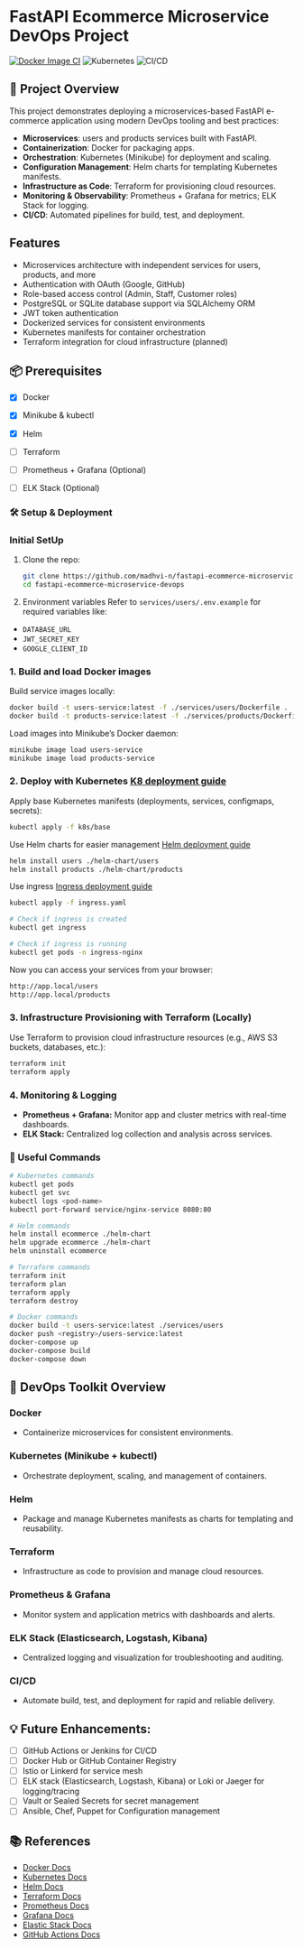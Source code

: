 # FastAPI Ecommerce Microservice DevOps Project
[![Docker Image CI](https://github.com/madhvi-n/fastapi-ecommerce-microservice-devops/actions/workflows/docker-image.yml/badge.svg)](https://github.com/madhvi-n/fastapi-ecommerce-microservice-devops/actions/workflows/docker-image.yml)
![Kubernetes](https://img.shields.io/badge/k8s-ready-blueviolet)
![CI/CD](https://img.shields.io/badge/ci%2Fcd-planned-yellow)

## 🚀 Project Overview
This project demonstrates deploying a microservices-based FastAPI e-commerce application using modern DevOps tooling and best practices:

* **Microservices**: users and products services built with FastAPI.
* **Containerization**: Docker for packaging apps.
* **Orchestration**: Kubernetes (Minikube) for deployment and scaling.
* **Configuration Management**: Helm charts for templating Kubernetes manifests.
* **Infrastructure as Code**: Terraform for provisioning cloud resources.
* **Monitoring & Observability**: Prometheus + Grafana for metrics; ELK Stack for logging.
* **CI/CD**: Automated pipelines for build, test, and deployment.


## Features
- Microservices architecture with independent services for users, products, and more
- Authentication with OAuth (Google, GitHub)
- Role-based access control (Admin, Staff, Customer roles)
- PostgreSQL or SQLite database support via SQLAlchemy ORM
- JWT token authentication
- Dockerized services for consistent environments
- Kubernetes manifests for container orchestration
- Terraform integration for cloud infrastructure (planned)

## 📦 Prerequisites
- [x] Docker
- [x] Minikube & kubectl
- [x] Helm
- [ ] Terraform
- [ ] Prometheus + Grafana (Optional)
- [ ] ELK Stack (Optional)


### 🛠 Setup & Deployment

### Initial SetUp
1. Clone the repo:

   ```bash
   git clone https://github.com/madhvi-n/fastapi-ecommerce-microservice-devops.git
   cd fastapi-ecommerce-microservice-devops
   ```

2. Environment variables
Refer to `services/users/.env.example` for required variables like:
- `DATABASE_URL`
- `JWT_SECRET_KEY`
- `GOOGLE_CLIENT_ID`


### 1. Build and load Docker images
Build service images locally:
```bash
docker build -t users-service:latest -f ./services/users/Dockerfile .
docker build -t products-service:latest -f ./services/products/Dockerfile .
```

Load images into Minikube’s Docker daemon:
```bash
minikube image load users-service
minikube image load products-service
```

### 2. Deploy with Kubernetes [K8 deployment guide](./deployment-guides/k8-deployment-guide.md)
Apply base Kubernetes manifests (deployments, services, configmaps, secrets):

```bash
kubectl apply -f k8s/base
```
Use Helm charts for easier management [Helm deployment guide](./deployment-guides/helm-deployment-guide.md)

```bash
helm install users ./helm-chart/users
helm install products ./helm-chart/products
```

Use ingress [Ingress deployment guide](./deployment-guides/ingress-deployment-guide.md)
```bash
kubectl apply -f ingress.yaml

# Check if ingress is created
kubectl get ingress

# Check if ingress is running
kubectl get pods -n ingress-nginx
```

Now you can access your services from your browser:

```bash
http://app.local/users
http://app.local/products
```


### 3. Infrastructure Provisioning with Terraform (Locally)
Use Terraform to provision cloud infrastructure resources (e.g., AWS S3 buckets, databases, etc.):
```bash
terraform init
terraform apply

```

### 4. Monitoring & Logging
- **Prometheus + Grafana:** Monitor app and cluster metrics with real-time dashboards.
- **ELK Stack:** Centralized log collection and analysis across services.


### 🔧 Useful Commands
```bash
# Kubernetes commands
kubectl get pods
kubectl get svc
kubectl logs <pod-name>
kubectl port-forward service/nginx-service 8080:80

# Helm commands
helm install ecommerce ./helm-chart
helm upgrade ecommerce ./helm-chart
helm uninstall ecommerce

# Terraform commands
terraform init
terraform plan
terraform apply
terraform destroy

# Docker commands
docker build -t users-service:latest ./services/users
docker push <registry>/users-service:latest
docker-compose up
docker-compose build
docker-compose down
```

## 🧰 DevOps Toolkit Overview
### Docker
* Containerize microservices for consistent environments.

### Kubernetes (Minikube + kubectl)
* Orchestrate deployment, scaling, and management of containers.

### Helm
* Package and manage Kubernetes manifests as charts for templating and reusability.

### Terraform
* Infrastructure as code to provision and manage cloud resources.

### Prometheus & Grafana
* Monitor system and application metrics with dashboards and alerts.

### ELK Stack (Elasticsearch, Logstash, Kibana)
* Centralized logging and visualization for troubleshooting and auditing.

### CI/CD
* Automate build, test, and deployment for rapid and reliable delivery.


## 💡 Future Enhancements:
- [ ] GitHub Actions or Jenkins for CI/CD
- [ ] Docker Hub or GitHub Container Registry
- [ ] Istio or Linkerd for service mesh
- [ ] ELK stack (Elasticsearch, Logstash, Kibana) or Loki or Jaeger for logging/tracing
- [ ] Vault or Sealed Secrets for secret management
- [ ] Ansible, Chef, Puppet for Configuration management
<!-- - [ ] AWS CLI, Azure CLI, Google Cloud SDK for Cloud APIs -->
<!-- - [ ] MetalLB (for bare metal K8s) or NGINX Ingress Controller or Traefik — ingress management for Networking / Load Balancers -->


## 📚 References
- [Docker Docs](https://docs.docker.com/)
- [Kubernetes Docs](https://kubernetes.io/docs/)
- [Helm Docs](https://helm.sh/docs/)
- [Terraform Docs](https://developer.hashicorp.com/terraform/docs)
- [Prometheus Docs](https://prometheus.io/docs/)
- [Grafana Docs](https://grafana.com/docs/)
- [Elastic Stack Docs](https://www.elastic.co/guide/index.html)
- [GitHub Actions Docs](https://docs.github.com/en/actions)
